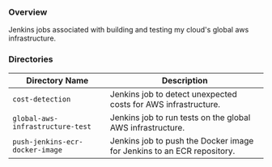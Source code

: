 ### Overview

Jenkins jobs associated with building and testing my cloud's global aws infrastructure.

### Directories

| Directory Name                     | Description                                                                      |
|------------------------------------|----------------------------------------------------------------------------------|
| `cost-detection`                   | Jenkins job to detect unexpected costs for AWS infrastructure.                   |
| `global-aws-infrastructure-test`   | Jenkins job to run tests on the global AWS infrastructure.                       |
| `push-jenkins-ecr-docker-image`    | Jenkins job to push the Docker image for Jenkins to an ECR repository.           |